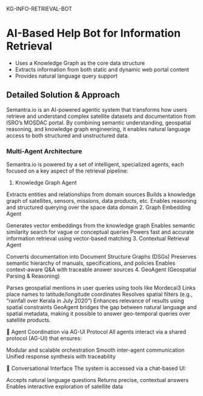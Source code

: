 KG-INFO-RETRIEVAL-BOT
# AI-Based Help Bot for Information Retrieval
- Uses a Knowledge Graph as the core data structure
- Extracts information from both static and dynamic web portal content
- Provides natural language query support

## Detailed Solution & Approach

Semantra.io is an AI-powered agentic system that transforms how users retrieve and understand complex satellite datasets and documentation from ISRO’s MOSDAC portal. By combining semantic understanding, geospatial reasoning, and knowledge graph engineering, it enables natural language access to both structured and unstructured data.

### Multi-Agent Architecture
  
Semantra.io is powered by a set of intelligent, specialized agents, each focused on a key aspect of the retrieval pipeline:

1. Knowledge Graph Agent

Extracts entities and relationships from domain sources
Builds a knowledge graph of satellites, sensors, missions, data products, etc.
Enables reasoning and structured querying over the space data domain
2.  Graph Embedding Agent

Generates vector embeddings from the knowledge graph
Enables semantic similarity search for vague or conceptual queries
Powers fast and accurate information retrieval using vector-based matching
3.  Contextual Retrieval Agent

Converts documentation into Document Structure Graphs (DSGs)
Preserves semantic hierarchy of manuals, specifications, and policies
Enables context-aware Q&A with traceable answer sources
4.  GeoAgent (Geospatial Parsing & Reasoning)

Parses geospatial mentions in user queries using tools like Mordecai3
Links place names to latitude/longitude coordinates
Resolves spatial filters (e.g., “rainfall over Kerala in July 2020”)
Enhances relevance of results using spatial constraints
 GeoAgent bridges the gap between natural language and spatial metadata, making it possible to answer geo-temporal queries over satellite products.
 
🔗 Agent Coordination via AG-UI Protocol
All agents interact via a shared protocol (AG-UI) that ensures:

Modular and scalable orchestration
Smooth inter-agent communication
Unified response synthesis with traceability

💬 Conversational Interface
The system is accessed via a chat-based UI:

Accepts natural language questions
Returns precise, contextual answers
Enables interactive exploration of satellite data


